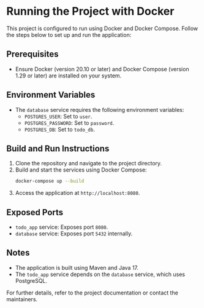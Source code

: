 # Running the Project with Docker

This project is configured to run using Docker and Docker Compose. Follow the steps below to set up and run the application:

## Prerequisites

- Ensure Docker (version 20.10 or later) and Docker Compose (version 1.29 or later) are installed on your system.

## Environment Variables

- The `database` service requires the following environment variables:
  - `POSTGRES_USER`: Set to `user`.
  - `POSTGRES_PASSWORD`: Set to `password`.
  - `POSTGRES_DB`: Set to `todo_db`.

## Build and Run Instructions

1. Clone the repository and navigate to the project directory.
2. Build and start the services using Docker Compose:
   ```bash
   docker-compose up --build
   ```
3. Access the application at `http://localhost:8080`.

## Exposed Ports

- `todo_app` service: Exposes port `8080`.
- `database` service: Exposes port `5432` internally.

## Notes

- The application is built using Maven and Java 17.
- The `todo_app` service depends on the `database` service, which uses PostgreSQL.

For further details, refer to the project documentation or contact the maintainers.